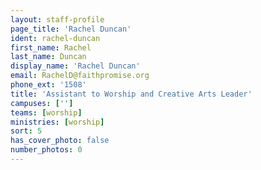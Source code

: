 ```yaml
---
layout: staff-profile
page_title: 'Rachel Duncan'
ident: rachel-duncan
first_name: Rachel
last_name: Duncan
display_name: 'Rachel Duncan'
email: RachelD@faithpromise.org
phone_ext: '1508'
title: 'Assistant to Worship and Creative Arts Leader'
campuses: ['']
teams: [worship]
ministries: [worship]
sort: 5
has_cover_photo: false
number_photos: 0
---
```


